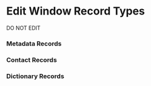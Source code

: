 # Edit Window Record Types
DO NOT EDIT

### Metadata Records

### Contact Records

### Dictionary Records
  